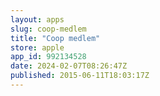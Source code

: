 ```yaml
---
layout: apps
slug: coop-medlem
title: "Coop medlem"
store: apple
app_id: 992134528
date: 2024-02-07T08:26:47Z
published: 2015-06-11T18:03:17Z
---
```


